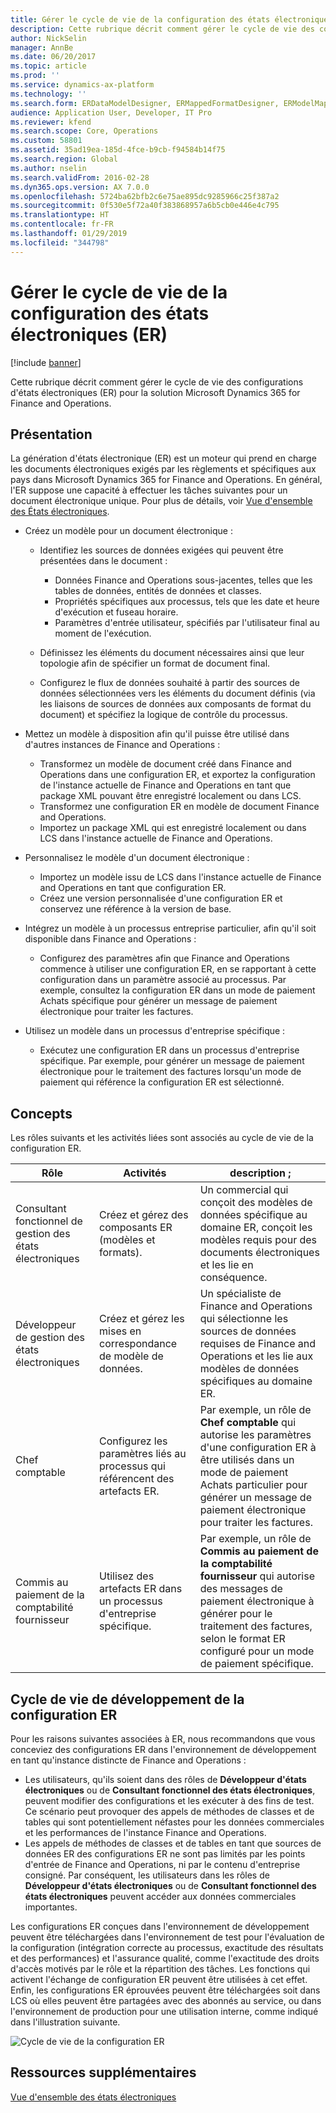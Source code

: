 ```yaml
---
title: Gérer le cycle de vie de la configuration des états électroniques (ER)
description: Cette rubrique décrit comment gérer le cycle de vie des configurations d'états électroniques (ER) pour la solution Microsoft Dynamics 365 for Finance and Operations.
author: NickSelin
manager: AnnBe
ms.date: 06/20/2017
ms.topic: article
ms.prod: ''
ms.service: dynamics-ax-platform
ms.technology: ''
ms.search.form: ERDataModelDesigner, ERMappedFormatDesigner, ERModelMappingDesigner, ERModelMappingTable, ERSolutionImport, ERSolutionTable, ERVendorTable, ERWorkspace
audience: Application User, Developer, IT Pro
ms.reviewer: kfend
ms.search.scope: Core, Operations
ms.custom: 58801
ms.assetid: 35ad19ea-185d-4fce-b9cb-f94584b14f75
ms.search.region: Global
ms.author: nselin
ms.search.validFrom: 2016-02-28
ms.dyn365.ops.version: AX 7.0.0
ms.openlocfilehash: 5724ba62bfb2c6e75ae895dc9285966c25f387a2
ms.sourcegitcommit: 0f530e5f72a40f383868957a6b5cb0e446e4c795
ms.translationtype: HT
ms.contentlocale: fr-FR
ms.lasthandoff: 01/29/2019
ms.locfileid: "344798"
---
```

# <a name="manage-the-electronic-reporting-er-configuration-lifecycle"></a>Gérer le cycle de vie de la configuration des états électroniques (ER)

[!include [banner](../includes/banner.md)]

Cette rubrique décrit comment gérer le cycle de vie des configurations d'états électroniques (ER) pour la solution Microsoft Dynamics 365 for Finance and Operations.

## <a name="overview"></a>Présentation

La génération d'états électronique (ER) est un moteur qui prend en charge les documents électroniques exigés par les règlements et spécifiques aux pays dans Microsoft Dynamics 365 for Finance and Operations. En général, l'ER suppose une capacité à effectuer les tâches suivantes pour un document électronique unique. Pour plus de détails, voir [Vue d'ensemble des États électroniques](general-electronic-reporting.md).

- Créez un modèle pour un document électronique :

    - Identifiez les sources de données exigées qui peuvent être présentées dans le document :

        - Données Finance and Operations sous-jacentes, telles que les tables de données, entités de données et classes.
        - Propriétés spécifiques aux processus, tels que les date et heure d'exécution et fuseau horaire.
        - Paramètres d'entrée utilisateur, spécifiés par l'utilisateur final au moment de l'exécution.

    - Définissez les éléments du document nécessaires ainsi que leur topologie afin de spécifier un format de document final.
    - Configurez le flux de données souhaité à partir des sources de données sélectionnées vers les éléments du document définis (via les liaisons de sources de données aux composants de format du document) et spécifiez la logique de contrôle du processus.

- Mettez un modèle à disposition afin qu'il puisse être utilisé dans d'autres instances de Finance and Operations :

    - Transformez un modèle de document créé dans Finance and Operations dans une configuration ER, et exportez la configuration de l'instance actuelle de Finance and Operations en tant que package XML pouvant être enregistré localement ou dans LCS.
    - Transformez une configuration ER en modèle de document Finance and Operations.
    - Importez un package XML qui est enregistré localement ou dans LCS dans l'instance actuelle de Finance and Operations.

- Personnalisez le modèle d'un document électronique :

    - Importez un modèle issu de LCS dans l'instance actuelle de Finance and Operations en tant que configuration ER.
    - Créez une version personnalisée d'une configuration ER et conservez une référence à la version de base.

- Intégrez un modèle à un processus entreprise particulier, afin qu'il soit disponible dans Finance and Operations :

    - Configurez des paramètres afin que Finance and Operations commence à utiliser une configuration ER, en se rapportant à cette configuration dans un paramètre associé au processus. Par exemple, consultez la configuration ER dans un mode de paiement Achats spécifique pour générer un message de paiement électronique pour traiter les factures.

- Utilisez un modèle dans un processus d'entreprise spécifique :

    - Exécutez une configuration ER dans un processus d'entreprise spécifique. Par exemple, pour générer un message de paiement électronique pour le traitement des factures lorsqu'un mode de paiement qui référence la configuration ER est sélectionné.

## <a name="concepts"></a>Concepts
Les rôles suivants et les activités liées sont associés au cycle de vie de la configuration ER.

| Rôle                                       | Activités                                                      | description ; |
|--------------------------------------------|-----------------------------------------------------------------|-------------|
| Consultant fonctionnel de gestion des états électroniques | Créez et gérez des composants ER (modèles et formats).           | Un commercial qui conçoit des modèles de données spécifique au domaine ER, conçoit les modèles requis pour des documents électroniques et les lie en conséquence. |
| Développeur de gestion des états électroniques             | Créez et gérez les mises en correspondance de modèle de données.                          | Un spécialiste de Finance and Operations qui sélectionne les sources de données requises de Finance and Operations et les lie aux modèles de données spécifiques au domaine ER. |
| Chef comptable                      | Configurez les paramètres liés au processus qui référencent des artefacts ER. | Par exemple, un rôle de **Chef comptable** qui autorise les paramètres d'une configuration ER à être utilisés dans un mode de paiement Achats particulier pour générer un message de paiement électronique pour traiter les factures. |
| Commis au paiement de la comptabilité fournisseur            | Utilisez des artefacts ER dans un processus d'entreprise spécifique.                | Par exemple, un rôle de **Commis au paiement de la comptabilité fournisseur** qui autorise des messages de paiement électronique à générer pour le traitement des factures, selon le format ER configuré pour un mode de paiement spécifique. |

## <a name="er-configuration-development-lifecycle"></a>Cycle de vie de développement de la configuration ER
Pour les raisons suivantes associées à ER, nous recommandons que vous conceviez des configurations ER dans l'environnement de développement en tant qu'instance distincte de Finance and Operations :

- Les utilisateurs, qu'ils soient dans des rôles de **Développeur d'états électroniques** ou de **Consultant fonctionnel des états électroniques**, peuvent modifier des configurations et les exécuter à des fins de test. Ce scénario peut provoquer des appels de méthodes de classes et de tables qui sont potentiellement néfastes pour les données commerciales et les performances de l'instance Finance and Operations.
- Les appels de méthodes de classes et de tables en tant que sources de données ER des configurations ER ne sont pas limités par les points d'entrée de Finance and Operations, ni par le contenu d'entreprise consigné. Par conséquent, les utilisateurs dans les rôles de **Développeur d'états électroniques** ou de **Consultant fonctionnel des états électroniques** peuvent accéder aux données commerciales importantes.

Les configurations ER conçues dans l'environnement de développement peuvent être téléchargées dans l'environnement de test pour l'évaluation de la configuration (intégration correcte au processus, exactitude des résultats et des performances) et l'assurance qualité, comme l'exactitude des droits d'accès motivés par le rôle et la répartition des tâches. Les fonctions qui activent l'échange de configuration ER peuvent être utilisées à cet effet. Enfin, les configurations ER éprouvées peuvent être téléchargées soit dans LCS où elles peuvent être partagées avec des abonnés au service, ou dans l'environnement de production pour une utilisation interne, comme indiqué dans l'illustration suivante.

![Cycle de vie de la configuration ER](./media/ger-configuration-lifecycle.png)

## <a name="additional-resources"></a>Ressources supplémentaires

[Vue d'ensemble des états électroniques](general-electronic-reporting.md)
